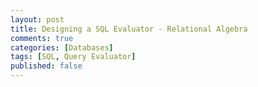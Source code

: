 ```yaml
---
layout: post
title: Designing a SQL Evaluator - Relational Algebra
comments: true
categories: [Databases]
tags: [SQL, Query Evaluator]
published: false
---
```


### 